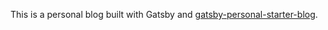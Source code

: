 This is a personal blog built with Gatsby and [gatsby-personal-starter-blog](https://github.com/thomaswang/gatsby-personal-starter-blog).
